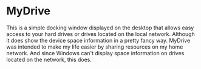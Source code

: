 # MyDrive
This is a simple docking window displayed on the desktop that allows easy access to your hard drives or drives located on the local network. Although it does show the device space information in a pretty fancy way. MyDrive was intended to make my life easier by sharing resources on my home network. And since Windows can't display space information on drives located on the network, this does.
